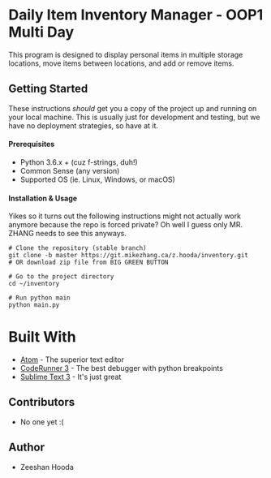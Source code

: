 # Daily Item Inventory Manager - OOP1 Multi Day

This program is designed to display personal items in multiple storage locations, move items between locations, and add or remove items.

## Getting Started

These instructions *should* get you a copy of the project up and running
on your local machine. This is usually just for development and testing,
but we have no deployment strategies, so have at it.

#### Prerequisites

- Python 3.6.x + (cuz f-strings, duh!)
- Common Sense (any version)
- Supported OS (ie. Linux, Windows, or macOS)

#### Installation & Usage

Yikes so it turns out the following instructions might not actually work anymore because the repo is forced private? Oh well I guess only MR. ZHANG needs to see this anyways.

```
# Clone the repository (stable branch)
git clone -b master https://git.mikezhang.ca/z.hooda/inventory.git
# OR download zip file from BIG GREEN BUTTON

# Go to the project directory
cd ~/inventory

# Run python main
python main.py
```

# Built With

- [Atom](https://atom.io) - The superior text editor
- [CodeRunner 3](https://coderunnerapp.com) - The best debugger with python breakpoints
- [Sublime Text 3](https://sublimetext.com) - It's just great

## Contributors
- No one yet :(

## Author
- Zeeshan Hooda
